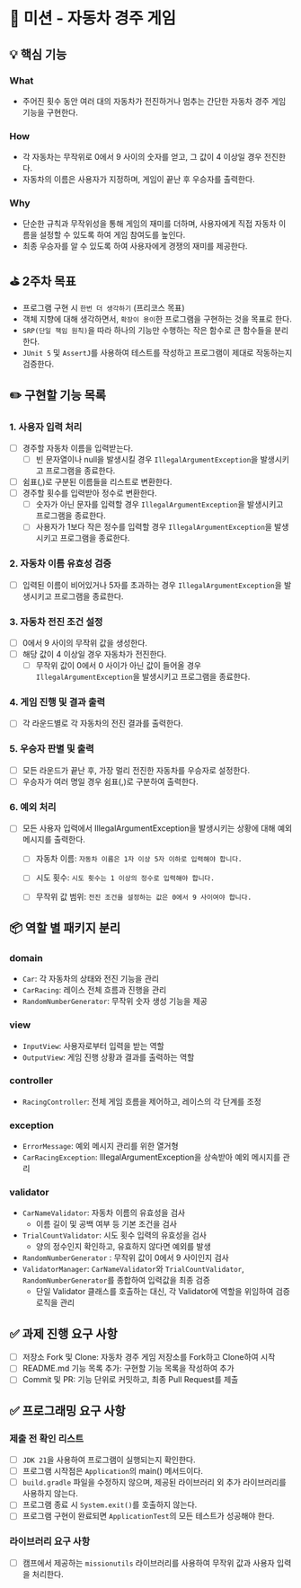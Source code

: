 # 🚗 미션 - 자동차 경주 게임
## 💡 핵심 기능
### What
- 주어진 횟수 동안 여러 대의 자동차가 전진하거나 멈추는 간단한 자동차 경주 게임 기능을 구현한다.

### How
- 각 자동차는 무작위로 0에서 9 사이의 숫자를 얻고, 그 값이 4 이상일 경우 전진한다.
- 자동차의 이름은 사용자가 지정하며, 게임이 끝난 후 우승자를 출력한다.

### Why
- 단순한 규칙과 무작위성을 통해 게임의 재미를 더하며, 사용자에게 직접 자동차 이름을 설정할 수 있도록 하여 게임 참여도를 높인다.
- 최종 우승자를 알 수 있도록 하여 사용자에게 경쟁의 재미를 제공한다.

## ⛳️ 2주차 목표
- 프로그램 구현 시 `한번 더 생각하기` (프리코스 목표)
- 객체 지향에 대해 생각하면서, `확장이 용이`한 프로그램을 구현하는 것을 목표로 한다.
- `SRP(단일 책임 원칙)`을 따라 하나의 기능만 수행하는 작은 함수로 큰 함수들을 분리한다.
- `JUnit 5` 및 `AssertJ`를 사용하여 테스트를 작성하고 프로그램이 제대로 작동하는지 검증한다.

## ✏️ 구현할 기능 목록
### 1. 사용자 입력 처리
- [ ] 경주할 자동차 이름을 입력받는다.
    - [ ] 빈 문자열이나 null을 발생시킬 경우 `IllegalArgumentException`을 발생시키고 프로그램을 종료한다.
- [ ] 쉼표(,)로 구분된 이름들을 리스트로 변환한다.
- [ ] 경주할 횟수를 입력받아 정수로 변환한다. 
    - [ ] 숫자가 아닌 문자를 입력할 경우 `IllegalArgumentException`을 발생시키고 프로그램을 종료한다.
    - [ ] 사용자가 1보다 작은 정수를 입력할 경우 `IllegalArgumentException`을 발생시키고 프로그램을 종료한다.
### 2. 자동차 이름 유효성 검증
- [ ] 입력된 이름이 비어있거나 5자를 초과하는 경우 `IllegalArgumentException`을 발생시키고 프로그램을 종료한다.
### 3. 자동차 전진 조건 설정
- [ ] 0에서 9 사이의 무작위 값을 생성한다.
- [ ] 해당 값이 4 이상일 경우 자동차가 전진한다.
    - [ ] 무작위 값이 0에서 0 사이가 아닌 값이 들어올 경우 `IllegalArgumentException`을 발생시키고 프로그램을 종료한다.
### 4. 게임 진행 및 결과 출력
- [ ] 각 라운드별로 각 자동차의 전진 결과를 출력한다.
### 5. 우승자 판별 및 출력
- [ ] 모든 라운드가 끝난 후, 가장 멀리 전진한 자동차를 우승자로 설정한다.
- [ ] 우승자가 여러 명일 경우 쉼표(,)로 구분하여 출력한다.
### 6. 예외 처리
- [ ] 모든 사용자 입력에서 IllegalArgumentException을 발생시키는 상황에 대해 예외 메시지를 출력한다.
    - [ ] 자동차 이름: `자동차 이름은 1자 이상 5자 이하로 입력해야 합니다.`
    - [ ] 시도 횟수: `시도 횟수는 1 이상의 정수로 입력해야 합니다.`
    - [ ] 무작위 값 범위: `전진 조건을 설정하는 값은 0에서 9 사이여야 합니다.`


## 📦 역할 별 패키지 분리
### domain
- `Car`: 각 자동차의 상태와 전진 기능을 관리
- `CarRacing`: 레이스 전체 흐름과 진행을 관리
- `RandomNumberGenerator`: 무작위 숫자 생성 기능을 제공
### view
- `InputView`: 사용자로부터 입력을 받는 역할
- `OutputView`: 게임 진행 상황과 결과를 출력하는 역할
### controller
- `RacingController`: 전체 게임 흐름을 제어하고, 레이스의 각 단계를 조정 
### exception
- `ErrorMessage`: 예외 메시지 관리를 위한 열거형
- `CarRacingException`: IllegalArgumentException을 상속받아 예외 메시지를 관리
### validator
- `CarNameValidator`: 자동차 이름의 유효성을 검사 
    - 이름 길이 및 공백 여부 등 기본 조건을 검사
- `TrialCountValidator`: 시도 횟수 입력의 유효성을 검사
    - 양의 정수인지 확인하고, 유효하지 않다면 예외를 발생
- `RandomNumberGenerator` : 무작위 값이 0에서 9 사이인지 검사
- `ValidatorManager`: `CarNameValidator`와 `TrialCountValidator`, `RandomNumberGenerator`를 종합하여 입력값을 최종 검증
    - 단일 Validator 클래스를 호출하는 대신, 각 Validator에 역할을 위임하여 검증 로직을 관리

## ✅ 과제 진행 요구 사항
- [ ] 저장소 Fork 및 Clone: 자동차 경주 게임 저장소를 Fork하고 Clone하여 시작
- [ ] README.md 기능 목록 추가: 구현할 기능 목록을 작성하여 추가
- [ ] Commit 및 PR: 기능 단위로 커밋하고, 최종 Pull Request를 제출 

## ✅ 프로그래밍 요구 사항
### 제출 전 확인 리스트
- [ ] `JDK 21`을 사용하여 프로그램이 실행되는지 확인한다.
- [ ] 프로그램 시작점은 `Application`의 main() 메서드이다.
- [ ] `build.gradle` 파일을 수정하지 않으며, 제공된 라이브러리 외 추가 라이브러리를 사용하지 않는다.
- [ ] 프로그램 종료 시 `System.exit()`를 호출하지 않는다.
- [ ] 프로그램 구현이 완료되면 `ApplicationTest`의 모든 테스트가 성공해야 한다.
### 라이브러리 요구 사항
- [ ] 캠프에서 제공하는 `missionutils` 라이브러리를 사용하여 무작위 값과 사용자 입력을 처리한다.











